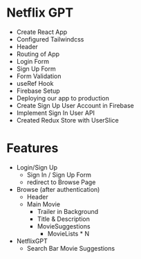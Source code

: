 # Netflix GPT

- Create React App
- Configured Tailwindcss
- Header
- Routing of App
- Login Form
- Sign Up Form
- Form Validation
- useRef Hook
- Firebase Setup
- Deploying our app to production
- Create Sign Up User Account in Firebase
- Implement Sign In User API
- Created Redux Store with UserSlice

# Features

- Login/Sign Up
  - Sign In / Sign Up Form
  - redirect to Browse Page
- Browse (after authentication)
  - Header
  - Main Movie
    - Trailer in Background
    - Title & Description
    - MovieSuggestions
      - MovieLists \* N
- NetflixGPT
  - Search Bar
    Movie Suggestions
